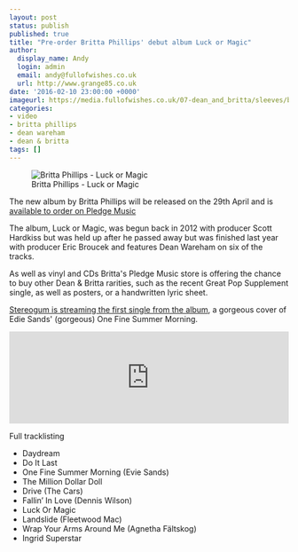 ```yaml
---
layout: post
status: publish
published: true
title: "Pre-order Britta Phillips' debut album Luck or Magic"
author:
  display_name: Andy
  login: admin
  email: andy@fullofwishes.co.uk
  url: http://www.grange85.co.uk
date: '2016-02-10 23:00:00 +0000'
imageurl: https://media.fullofwishes.co.uk/07-dean_and_britta/sleeves/britta-phillips-luck-or-magic.jpg
categories:
- video
- britta phillips
- dean wareham
- dean & britta
tags: []
---
```

<figure class="caption aligncenter"><img src="https://media.fullofwishes.co.uk/07-dean_and_britta/sleeves/britta-phillips-luck-or-magic.jpg" alt="Britta Phillips - Luck or Magic" /><figcaption class="caption-text">Britta Phillips - Luck or Magic</figcaption></figure>
<p class="lead">The new album by Britta Phillips will be released on the 29th April and is <a href="http://www.pledgemusic.com/projects/brittaphillips">available to order on Pledge Music</a></p>
<p>The album, Luck or Magic, was begun back in 2012 with producer Scott Hardkiss but was held up after he passed away but was finished last year with producer Eric Broucek and features Dean Wareham on six of the tracks.</p>
<p> As well as vinyl and CDs Britta's Pledge Music store is offering the chance to buy other Dean & Britta rarities, such as the recent Great Pop Supplement single, as well as posters, or a handwritten lyric sheet.</p>
<p><a href="http://www.stereogum.com/1858402/britta-phillips-one-fine-summer-morning-evie-sands-cover-stereogum-premiere/mp3s/">Stereogum is streaming the first single from the album</a>, a gorgeous cover of Edie Sands' (gorgeous) One Fine Summer Morning.</p>
<iframe width="100%" height="166" scrolling="no" frameborder="no" src="https://w.soundcloud.com/player/?url=https%3A//api.soundcloud.com/tracks/246220538&color=ff5500&auto_play=false&hide_related=false&show_comments=true&show_user=true&show_reposts=false"></iframe>
<p>Full tracklisting</p>
<ul><li>Daydream</li>
<li>Do It Last</li>
<li>One Fine Summer Morning (Evie Sands)</li>
<li>The Million Dollar Doll</li>
<li>Drive (The Cars)</li>
<li>Fallin’ In Love (Dennis Wilson)</li>
<li>Luck Or Magic</li>
<li>Landslide (Fleetwood Mac)</li>
<li>Wrap Your Arms Around Me (Agnetha Fältskog)</li>
<li>Ingrid Superstar</li></ul>
